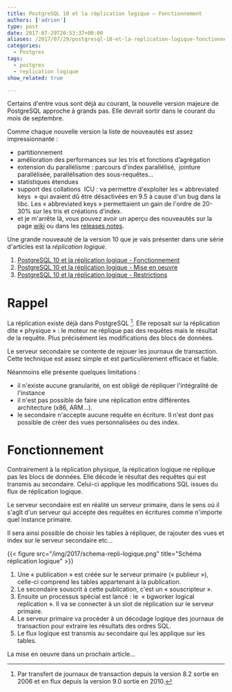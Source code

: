 ```yaml
---
title: PostgreSQL 10 et la réplication logique – Fonctionnement
authors: ['adrien']
type: post
date: 2017-07-29T20:53:37+00:00
aliases: /2017/07/29/postgresql-10-et-la-replication-logique-fonctionnement/
categories:
  - Postgres
tags:
  - postgres
  - replication logique
show_related: true

---
```

Certains d'entre vous sont déjà au courant, la nouvelle version majeure de PostgreSQL approche à grands pas. Elle devrait sortir dans le courant du mois de septembre.

Comme chaque nouvelle version la liste de nouveautés est assez impressionnante :

  * partitionnement
  * amélioration des performances sur les tris et fonctions d’agrégation
  * extension du parallélisme : parcours d'index parallélisé,  jointure parallélisée, parallélisation des sous-requêtes...
  * statistiques étendues
  * support des collations  ICU : va permettre d'exploiter les « abbreviated keys  » qui avaient dû être désactivées en 9.5 à cause d'un bug dans la libc. Les « abbreviated keys » permettaient un gain de l'ordre de 20-30% sur les tris et créations d'index.
  * et je m'arrête là, vous pouvez avoir un aperçu des nouveautés sur la page [wiki](https://wiki.postgresql.org/wiki/New_in_postgres_10) ou dans les [releases notes](https://www.postgresql.org/docs/10/static/release-10.html).


Une grande nouveauté de la version 10 que je vais présenter dans une série d'articles est la _réplication logique_.

<!--more-->

  1. [PostgreSQL 10 et la réplication logique - Fonctionnement][1]
  2. [PostgreSQL 10 et la réplication logique - Mise en oeuvre][2]
  3. [PostgreSQL 10 et la réplication logique - Restrictions][3]


# Rappel

La réplication existe déjà dans PostgreSQL [^5]. Elle reposait sur la réplication dite « physique » : le moteur ne réplique pas des requêtes mais le résultat de la requête. Plus précisément les modifications des blocs de données.

[^5]: Par transfert de journaux de transaction depuis la version 8.2 sortie en 2006 et en flux depuis la version 9.0 sortie en 2010.

Le serveur secondaire se contente de rejouer les journaux de transaction. Cette technique est assez simple et est particulièrement efficace et fiable.

Néanmoins elle présente quelques limitations :

  * il n'existe aucune granularité, on est obligé de répliquer l'intégralité de l'instance
  * il n'est pas possible de faire une réplication entre différentes architecture (x86, ARM...).
  * le secondaire n'accepte aucune requête en écriture. Il n'est dont pas possible de créer des vues personnalisées ou des index.

# Fonctionnement

Contrairement à la réplication physique, la réplication logique ne réplique pas les blocs de données. Elle décode le résultat des requêtes qui est transmis au secondaire. Celui-ci applique les modifications SQL issues du flux de réplication logique.

Le serveur secondaire est en réalité un serveur primaire, dans le sens où il s'agît d'un serveur qui accepte des requêtes en écritures comme n'importe quel instance primaire.

Il sera ainsi possible de choisir les tables à répliquer, de rajouter des vues et index sur le serveur secondaire etc...

{{< figure src="/img/2017/schema-repli-logique.png" title="Schéma réplication logique" >}}

  1. Une « publication » est créée sur le serveur primaire (« publieur »), celle-ci comprend les tables appartenant à la publication.
  2. Le secondaire souscrit à cette publication, c'est un « souscripteur ».
  3. Ensuite un processus spécial est lancé : le  « bgworker logical replication ». Il va se connecter à un slot de réplication sur le serveur primaire.
  4. Le serveur primaire va procéder à un décodage logique des journaux de transaction pour extraire les résultats des ordres SQL.
  5. Le flux logique est transmis au secondaire qui les applique sur les tables.

La mise en oeuvre dans un prochain article...

[1]: http://blog.anayrat.info/2017/07/29/postgresql-10-et-la-replication-logique-fonctionnement/
[2]: http://blog.anayrat.info/2017/08/05/postgresql-10-et-la-replication-logique-mise-en-oeuvre/
[3]: https://blog.anayrat.info/2017/08/27/postgresql-10-et-la-replication-logique-restrictions/
[4]: http://blog.anayrat.info/wp-content/uploads/2017/07/schema-repli-logique.png
